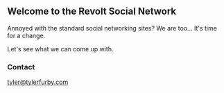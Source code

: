 ## Welcome to the Revolt Social Network

Annoyed with the standard social networking sites? We are too... It's time for a change.

Let's see what we can come up with.

### Contact

tyler@tylerfurby.com

